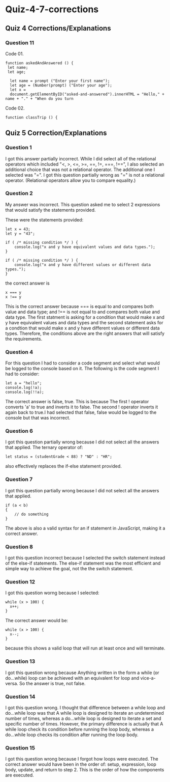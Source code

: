 # Quiz-4-7-corrections

## Quiz 4 Corrections/Explanations

### Question 11


Code 01. 

```
function askedAndAnswered () {
 let name;
 let age;
  
  let name = prompt ("Enter your first name");
  let age = (Number(prompt) ("Enter your age");
  let x = 
  document.getElementByID("asked-and-answered").innerHTML = "Hello," + name + "." + "When do you turn
  ```       
  
  Code 02.
  
  ```
  function classTrip () {
  ```
        
## Quiz 5 Correction/Explanations

### Question 1
I got this answer partially incorrect. While I did select all of the relational operators which included "<, >, <=, >=, ==, !=, ===, !==",  I also selected an additional choice that was not a relational operator. The additional one I selected was "=". I got this question partially wrong as "=" is not a relational operator. (Relational operators allow you to compare equality.)

### Question 2
My answer was incorrect. This question asked me to select 2 expressions that would satisfy the statements provided.

These were the statements provided:
```
let x = 43;
let y = "43";

if ( /* missing condition */ ) {
    console.log("x and y have equivalent values and data types.");
}

if ( /* missing condition */ ) {
    console.log("x and y have different values or different data types.");
}
```
the correct answer is

```
x === y
x !== y
```
This is the correct answer because === is equal to and compares both value and data type; and !== is not equal to and compares both value and data type. The first statment is asking for a condition that would make x and y have equivalent values and data types and the second statement asks for a condtion that would make x and y have different values or different data types. Therefore, the conditions above are the right answers that will satisfy the requirements.

### Question 4
For this question I had to consider a code segment and select what would be logged to the console based on it. 
The following is the code segment I had to consider:
```
let a = "hello";
console.log(!a);
console.log(!!a);
```

The correct answer is false, true. This is because The first ! operator converts 'a' to true and inverts it to false. The second ! operator inverts it again back to true.I had selected that false, false would be logged to the console but that was incorrect.

### Question 6
I got this question partially wrong because I did not select all the answers that applied. The ternary operator of:
```
let status = (studentGrade < 88) ? "ND" : "HR";
```
also effectively replaces the if-else statement provided. 

### Question 7
I got this question partially wrong because I did not select all the answers that applied. 
```
if (a < b)
{
    // do something
}
```
The above is also a valid syntax for an if statement in JavaScript, making it a correct answer.

### Question 8
I got this question incorrect because I selected the switch statement instead of the else-if statements. The else-if statement was the most efficient and simple way to achieve the goal, not the the switch statement.

### Question 12
 I got this question worng because I selected:
 ```
 while (x > 100) {
   x++;
}
```


 The correct answer would be:
 ```
 while (x > 100) {
   x--;
}
```
 because this shows a valid loop that will run at least once and will terminate.

### Question 13
I got this question wrong because Anything written in the form a while (or do...while) loop can be achieved with an equivalent for loop and vice-a-versa. So the answer is true, not false. 

### Question 14
I got this question wrong. I thought that difference between  a while loop and do...while loop was that A while loop is designed to iterate an undetermined number of times, whereas a do...while loop is designed to iterate a set and specific number of times. However, the primary difference is actually that A while loop check its condition before running the loop body, whereas a do...while loop checks its condition after running the loop body.

### Question 15
I got this question wrong because I forgot how loops were executed. The correct answer would have been in the order of: setup, expression, loop body, update, and return to step 2. This is the order of how the components are executed.
